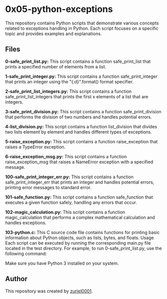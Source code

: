 # 0x05-python-exceptions


This repository contains Python scripts that demonstrate various concepts related to exceptions handling in Python.
Each script focuses on a specific topic and provides examples and explanations.

## Files
**0-safe_print_list.py:** This script contains a function safe_print_list that prints a specified number of elements from a list.

**1-safe_print_integer.py:** This script contains a function safe_print_integer that prints an integer using the "{:d}".format() format specifier.

**2-safe_print_list_integers.py:** This script contains a function safe_print_list_integers that prints the first x elements of a list that are integers.

**3-safe_print_division.py:** This script contains a function safe_print_division that performs the division of two numbers and handles potential errors.

**4-list_division.py:** This script contains a function list_division that divides two lists element by element and handles different types of exceptions.

**5-raise_exception.py:** This script contains a function raise_exception that raises a TypeError exception.

**6-raise_exception_msg.py:** This script contains a function raise_exception_msg that raises a NameError exception with a specified message.

**100-safe_print_integer_err.py:** This script contains a function safe_print_integer_err that prints an integer and handles potential errors,
printing error messages to standard error.

**101-safe_function.py:** This script contains a function safe_function that executes a given function safely, handling any errors that occur.

**102-magic_calculation.py:** This script contains a function magic_calculation that performs a complex mathematical calculation and handles exceptions.

**103-python.c:** This C source code file contains functions for printing basic information about Python objects, such as lists, bytes, and floats.
Usage
Each script can be executed by running the corresponding main.py file located in the test directory. For example, to run 0-safe_print_list.py, use the following command:


Make sure you have Python 3 installed on your system.

## Author
This repository was created by [zuriel0001](https://github.com/zuriel0001).


